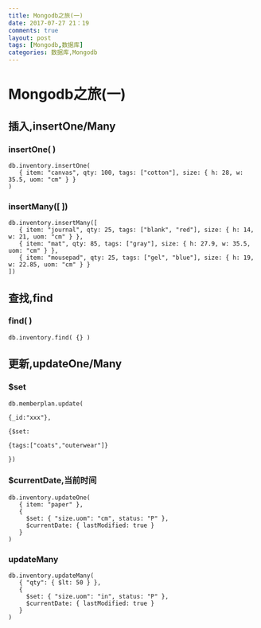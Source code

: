 ```yaml
---
title: Mongodb之旅(一)
date: 2017-07-27 21：19
comments: true
layout: post
tags: [Mongodb,数据库]
categories: 数据库,Mongodb
---
```


# Mongodb之旅(一)

## 插入,insertOne/Many

### insertOne( )

```
db.inventory.insertOne(
   { item: "canvas", qty: 100, tags: ["cotton"], size: { h: 28, w: 35.5, uom: "cm" } }
)
```

<!--more-->

### insertMany([ ])

```
db.inventory.insertMany([
   { item: "journal", qty: 25, tags: ["blank", "red"], size: { h: 14, w: 21, uom: "cm" } },
   { item: "mat", qty: 85, tags: ["gray"], size: { h: 27.9, w: 35.5, uom: "cm" } },
   { item: "mousepad", qty: 25, tags: ["gel", "blue"], size: { h: 19, w: 22.85, uom: "cm" } }
])
```



## 查找,find

### find( )

```
db.inventory.find( {} )
```



## 更新,updateOne/Many

### $set

```mongodb
db.memberplan.update(

{_id:"xxx"},

{$set:

{tags:["coats","outerwear"]}

})
```

###  $currentDate,当前时间

```
db.inventory.updateOne(
   { item: "paper" },
   {
	 $set: { "size.uom": "cm", status: "P" },
	 $currentDate: { lastModified: true }
   }
)

```

### updateMany

```
db.inventory.updateMany(
   { "qty": { $lt: 50 } },
   {
     $set: { "size.uom": "in", status: "P" },
     $currentDate: { lastModified: true }
   }
)
```



